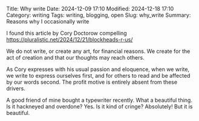 Title: Why write
Date: 2024-12-09 17:10
Modified:  2024-12-18 17:10
Category: writing
Tags: writing, blogging, open
Slug: why_write
Summary: Reasons why I occasionally write


I found this article by Cory Doctorow compelling https://pluralistic.net/2024/12/21/blockheads-r-us/

We do not write, or create any art, for financial reasons. We create for the act of creation and that our thoughts may reach others.

As Cory expresses with his usual passion and eloquence, when we write, we write to express ourselves first, and for others to read and be affected by our words second. The profit motive is entirely absent from these drivers.

A good friend of mine bought a typewriter recently. What a beautiful thing. Is it hackneyed and overdone? Yes. Is it kind of cringe? Absolutely! But it is beautiful.
